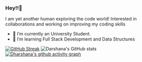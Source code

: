 ### Hey!!👋
I am yet another human exploring the code world! Interested in collaborations and working on improving my coding skills

- 🔭 I’m currently an University Student.
- 🌱 I’m learning Full Stack Development and Data Structures 

[![GitHub Streak](https://github-readme-streak-stats.herokuapp.com?user=aintcyborg&theme=dark&border=DD88D5&background=0C0C0C&currStreakNum=E289F4&stroke=DD85D1&ring=DD83D7&fire=D874DD&sideNums=D578DD&currStreakLabel=C988DD&sideLabels=DD8CDA&dates=D7BDDD)](https://git.io/streak-stats)  ![Darshana's GitHub stats](https://github-readme-stats.vercel.app/api?username=aintcyborg&theme=nightowl&show_icons=true)
[![Dharshana's github activity graph](https://github-readme-activity-graph.cyclic.app/graph?username=aintcyborg&bg_color=050505&color=73aed3&line=a1369a&point=4e4b68&area=true&hide_border=true)](https://github.com/aintcyborg/github-readme-activity-graph)


